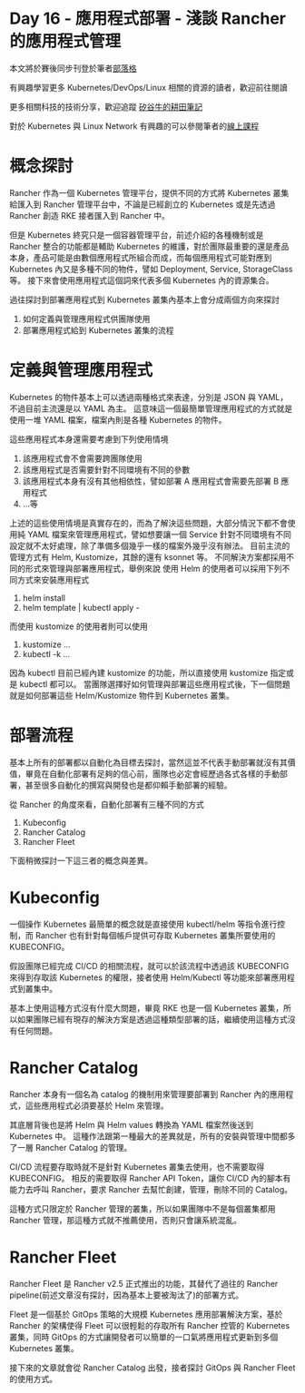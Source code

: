 Day 16 - 應用程式部署 - 淺談 Rancher 的應用程式管理
==============================================


本文將於賽後同步刊登於筆者[部落格](https://hwchiu.com/)

有興趣學習更多 Kubernetes/DevOps/Linux 相關的資源的讀者，歡迎前往閱讀

更多相關科技的技術分享，歡迎追蹤 [矽谷牛的耕田筆記](https://www.facebook.com/technologynoteniu)

對於 Kubernetes 與 Linux Network 有興趣的可以參閱筆者的[線上課程](https://course.hwchiu.com/)

# 概念探討
Rancher 作為一個 Kubernetes 管理平台，提供不同的方式將 Kubernetes 叢集給匯入到 Rancher 管理平台中，不論是已經創立的 Kubernetes 或是先透過 Rancher 創造 RKE 接者匯入到 Rancher 中。

但是 Kubernetes 終究只是一個容器管理平台，前述介紹的各種機制或是 Rancher 整合的功能都是輔助 Kubernetes 的維護，對於團隊最重要的還是產品本身，產品可能是由數個應用程式所組合而成，而每個應用程式可能對應到 Kubernetes 內又是多種不同的物件，譬如 Deployment, Service, StorageClass 等。
接下來會使用應用程式這個詞來代表多個 Kubernetes 內的資源集合。

過往探討到部署應用程式到 Kubernetes 叢集內基本上會分成兩個方向來探討
1. 如何定義與管理應用程式供團隊使用
2. 部署應用程式給到 Kubernetes 叢集的流程

# 定義與管理應用程式

Kubernetes 的物件基本上可以透過兩種格式來表達，分別是 JSON 與 YAML，不過目前主流還是以 YAML 為主。
這意味這一個最簡單管理應用程式的方式就是使用一堆 YAML 檔案，檔案內則是各種 Kubernetes 的物件。

這些應用程式本身還需要考慮到下列使用情境
1. 該應用程式會不會需要跨團隊使用
2. 該應用程式是否需要針對不同環境有不同的參數
3. 該應用程式本身有沒有其他相依性，譬如部署 A 應用程式會需要先部署 B 應用程式
4. ...等

上述的這些使用情境是真實存在的，而為了解決這些問題，大部分情況下都不會使用純 YAML 檔案來管理應用程式，譬如想要讓一個 Service 針對不同環境有不同設定就不太好處理，除了準備多個幾乎一樣的檔案外幾乎沒有辦法。
目前主流的管理方式有 Helm, Kustomize，其餘的還有 ksonnet 等。
不同解決方案都採用不同的形式來管理與部署應用程式，舉例來說
使用 Helm 的使用者可以採用下列不同方式來安裝應用程式
1. helm install
2. helm template | kubectl apply -

而使用 kustomize 的使用者則可以使用
1. kustomize ...
2. kubectl -k ...

因為 kubectl 目前已經內建 kustomize 的功能，所以直接使用 kustomize 指定或是 kubectl 都可以。
當團隊選擇好如何管理與部署這些應用程式後，下一個問題就是如何部署這些 Helm/Kustomize 物件到 Kubernetes 叢集。

# 部署流程
基本上所有的部署都以自動化為目標去探討，當然這並不代表手動部署就沒有其價值，畢竟在自動化部署有足夠的信心前，團隊也必定會經歷過各式各樣的手動部署，甚至很多自動化的撰寫與開發也是都仰賴手動部署的經驗。

從 Rancher 的角度來看，自動化部署有三種不同的方式
1. Kubeconfig
2. Rancher Catalog
3. Rancher Fleet

下面稍微探討一下這三者的概念與差異。

# Kubeconfig
一個操作 Kubernetes 最簡單的概念就是直接使用 kubectl/helm 等指令進行控制，而 Rancher 也有針對每個帳戶提供可存取 Kubernetes 叢集所要使用的 KUBECONFIG。

假設團隊已經完成 CI/CD 的相關流程，就可以於該流程中透過該 KUBECONFIG 來得到存取該 Kubernetes 的權限，接者使用 Helm/Kubectl 等功能來部署應用程式到叢集中。

基本上使用這種方式沒有什麼大問題，畢竟 RKE 也是一個 Kubernetes 叢集，所以如果團隊已經有現存的解決方案是透過這種類型部署的話，繼續使用這種方式沒有任何問題。

# Rancher Catalog

Rancher 本身有一個名為 catalog 的機制用來管理要部署到 Rancher 內的應用程式，這些應用程式必須要基於 Helm 來管理。

其底層背後也是將 Helm 與 Helm values 轉換為 YAML 檔案然後送到 Kubernetes 中。
這種作法跟第一種最大的差異就是，所有的安裝與管理中間都多了一層 Rancher Catalog 的管理。

CI/CD 流程要存取時就不是針對 Kubernetes 叢集去使用，也不需要取得 KUBECONFIG。
相反的需要取得 Rancher API Token，讓你 CI/CD 內的腳本有能力去呼叫 Rancher，要求 Rancher 去幫忙創建，管理，刪除不同的 Catalog。

這種方式只限定於 Rancher 管理的叢集，所以如果團隊中不是每個叢集都用 Rancher 管理，那這種方式就不推薦使用，否則只會讓系統混亂。

# Rancher Fleet
Rancher Fleet 是 Rancher v2.5 正式推出的功能，其替代了過往的 Rancher pipeline(前述文章沒有探討，因為基本上要被淘汰了)的部署方式。

Fleet 是一個基於 GitOps 策略的大規模 Kubernetes 應用部署解決方案，基於 Rancher 的架構使得 Fleet 可以很輕鬆的存取所有 Rancher 控管的 Kubernetes 叢集，同時 GitOps 的方式讓開發者可以簡單的一口氣將應用程式更新到多個 Kubernetes 叢集。

接下來的文章就會從 Rancher Catalog 出發，接者探討 GitOps 與 Rancher Fleet 的使用方式。
